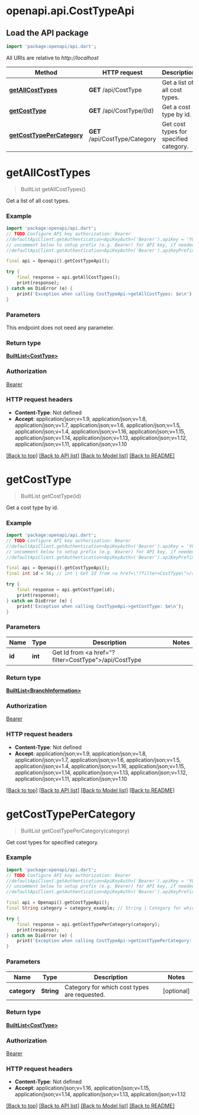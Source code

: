 # openapi.api.CostTypeApi

## Load the API package
```dart
import 'package:openapi/api.dart';
```

All URIs are relative to *http://localhost*

Method | HTTP request | Description
------------- | ------------- | -------------
[**getAllCostTypes**](CostTypeApi.md#getallcosttypes) | **GET** /api/CostType | Get a list of all cost types.
[**getCostType**](CostTypeApi.md#getcosttype) | **GET** /api/CostType/{Id} | Get a cost type by id.
[**getCostTypePerCategory**](CostTypeApi.md#getcosttypepercategory) | **GET** /api/CostType/Category | Get cost types for specified category.


# **getAllCostTypes**
> BuiltList<CostType> getAllCostTypes()

Get a list of all cost types.

### Example
```dart
import 'package:openapi/api.dart';
// TODO Configure API key authorization: Bearer
//defaultApiClient.getAuthentication<ApiKeyAuth>('Bearer').apiKey = 'YOUR_API_KEY';
// uncomment below to setup prefix (e.g. Bearer) for API key, if needed
//defaultApiClient.getAuthentication<ApiKeyAuth>('Bearer').apiKeyPrefix = 'Bearer';

final api = Openapi().getCostTypeApi();

try {
    final response = api.getAllCostTypes();
    print(response);
} catch on DioError (e) {
    print('Exception when calling CostTypeApi->getAllCostTypes: $e\n');
}
```

### Parameters
This endpoint does not need any parameter.

### Return type

[**BuiltList&lt;CostType&gt;**](CostType.md)

### Authorization

[Bearer](../README.md#Bearer)

### HTTP request headers

 - **Content-Type**: Not defined
 - **Accept**: application/json;v=1.9, application/json;v=1.8, application/json;v=1.7, application/json;v=1.6, application/json;v=1.5, application/json;v=1.4, application/json;v=1.16, application/json;v=1.15, application/json;v=1.14, application/json;v=1.13, application/json;v=1.12, application/json;v=1.11, application/json;v=1.10

[[Back to top]](#) [[Back to API list]](../README.md#documentation-for-api-endpoints) [[Back to Model list]](../README.md#documentation-for-models) [[Back to README]](../README.md)

# **getCostType**
> BuiltList<BranchInformation> getCostType(id)

Get a cost type by id.

### Example
```dart
import 'package:openapi/api.dart';
// TODO Configure API key authorization: Bearer
//defaultApiClient.getAuthentication<ApiKeyAuth>('Bearer').apiKey = 'YOUR_API_KEY';
// uncomment below to setup prefix (e.g. Bearer) for API key, if needed
//defaultApiClient.getAuthentication<ApiKeyAuth>('Bearer').apiKeyPrefix = 'Bearer';

final api = Openapi().getCostTypeApi();
final int id = 56; // int | Get Id from <a href=\"?filter=CostType\">/api/CostType</a>

try {
    final response = api.getCostType(id);
    print(response);
} catch on DioError (e) {
    print('Exception when calling CostTypeApi->getCostType: $e\n');
}
```

### Parameters

Name | Type | Description  | Notes
------------- | ------------- | ------------- | -------------
 **id** | **int**| Get Id from <a href=\"?filter=CostType\">/api/CostType</a> | 

### Return type

[**BuiltList&lt;BranchInformation&gt;**](BranchInformation.md)

### Authorization

[Bearer](../README.md#Bearer)

### HTTP request headers

 - **Content-Type**: Not defined
 - **Accept**: application/json;v=1.9, application/json;v=1.8, application/json;v=1.7, application/json;v=1.6, application/json;v=1.5, application/json;v=1.4, application/json;v=1.16, application/json;v=1.15, application/json;v=1.14, application/json;v=1.13, application/json;v=1.12, application/json;v=1.11, application/json;v=1.10

[[Back to top]](#) [[Back to API list]](../README.md#documentation-for-api-endpoints) [[Back to Model list]](../README.md#documentation-for-models) [[Back to README]](../README.md)

# **getCostTypePerCategory**
> BuiltList<CostType> getCostTypePerCategory(category)

Get cost types for specified category.

### Example
```dart
import 'package:openapi/api.dart';
// TODO Configure API key authorization: Bearer
//defaultApiClient.getAuthentication<ApiKeyAuth>('Bearer').apiKey = 'YOUR_API_KEY';
// uncomment below to setup prefix (e.g. Bearer) for API key, if needed
//defaultApiClient.getAuthentication<ApiKeyAuth>('Bearer').apiKeyPrefix = 'Bearer';

final api = Openapi().getCostTypeApi();
final String category = category_example; // String | Category for which cost types are requested.

try {
    final response = api.getCostTypePerCategory(category);
    print(response);
} catch on DioError (e) {
    print('Exception when calling CostTypeApi->getCostTypePerCategory: $e\n');
}
```

### Parameters

Name | Type | Description  | Notes
------------- | ------------- | ------------- | -------------
 **category** | **String**| Category for which cost types are requested. | [optional] 

### Return type

[**BuiltList&lt;CostType&gt;**](CostType.md)

### Authorization

[Bearer](../README.md#Bearer)

### HTTP request headers

 - **Content-Type**: Not defined
 - **Accept**: application/json;v=1.16, application/json;v=1.15, application/json;v=1.14, application/json;v=1.13, application/json;v=1.12

[[Back to top]](#) [[Back to API list]](../README.md#documentation-for-api-endpoints) [[Back to Model list]](../README.md#documentation-for-models) [[Back to README]](../README.md)

